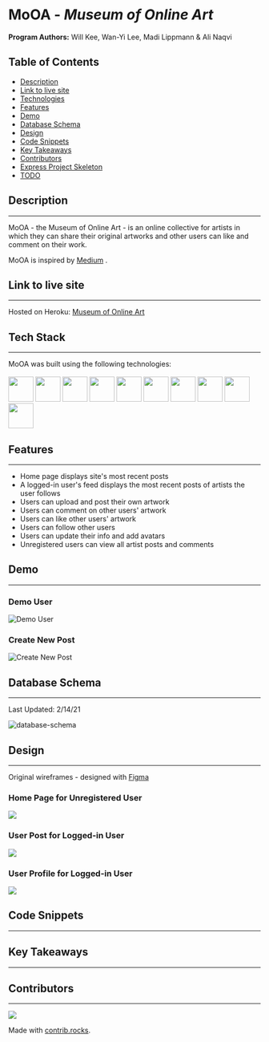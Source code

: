 # MoOA - *Museum of Online Art*

**Program Authors:** Will Kee, Wan-Yi Lee, Madi Lippmann & Ali Naqvi


## Table of Contents
  - [Description](#description)
  - [Link to live site](#link-to-live-site)
  - [Technologies](#technologies)
  - [Features](#features)
  - [Demo](#demo)
  - [Database Schema](#database-schema)
  - [Design](#design)
  - [Code Snippets](#code-snippets)
  - [Key Takeaways](#key-takeaways)
  - [Contributors](#contributors)
- [Express Project Skeleton](#express-project-skeleton)
- [TODO](#todo)

## Description
---
MoOA - the Museum of Online Art - is an online collective for artists in which they can share their original artworks and other users can like and comment on their work.

MoOA is inspired by [Medium](https://medium.com) .

## Link to live site
---
Hosted on Heroku: [Museum of Online Art](https://museum-of-online-art.herokuapp.com/)

## Tech Stack
---
MoOA was built using the following technologies:
<br>
<br>
<img src="https://cdn.jsdelivr.net/gh/devicons/devicon/icons/javascript/javascript-plain.svg" style="width:50px;" />
<img src="https://cdn.jsdelivr.net/gh/devicons/devicon/icons/nodejs/nodejs-original-wordmark.svg" style="width:50px;" />
<img src="https://cdn.jsdelivr.net/gh/devicons/devicon/icons/express/express-original-wordmark.svg" style="width:50px;" />
<img src="https://cdn.jsdelivr.net/gh/devicons/devicon/icons/postgresql/postgresql-original-wordmark.svg" style="width:50px;" />
<img src="https://cdn.jsdelivr.net/gh/devicons/devicon/icons/sequelize/sequelize-plain-wordmark.svg" style="width:50px;" />
<img src="https://cdn.jsdelivr.net/gh/devicons/devicon/icons/heroku/heroku-plain-wordmark.svg" style="width:50px;" />
<img src="https://cdn.jsdelivr.net/gh/devicons/devicon/icons/amazonwebservices/amazonwebservices-original-wordmark.svg" style="width:50px;" />
<img src="https://cdn.jsdelivr.net/gh/devicons/devicon/icons/html5/html5-plain-wordmark.svg" style="width:50px;" />
<img src="https://cdn.jsdelivr.net/gh/devicons/devicon/icons/css3/css3-original.svg" style="width:50px;" />
<img src="https://cdn.jsdelivr.net/gh/devicons/devicon/icons/figma/figma-original.svg" style="width:50px;" />



## Features
---
- Home page displays site's most recent posts
- A logged-in user's feed displays the most recent posts of artists the user follows
- Users can upload and post their own artwork
- Users can comment on other users' artwork
- Users can like other users' artwork
- Users can follow other users
- Users can update their info and add avatars
- Unregistered users can view all artist posts and comments

## Demo
---
### Demo User

![Demo User](/public/static/readme-files/demo-login.gif)

### Create New Post

![Create New Post](/public/static/readme-files/demo-upload.gif)

## Database Schema
---
Last Updated: 2/14/21

![database-schema](/public/static/readme-files/database-schema-feb14.png)


## Design
---
Original wireframes - designed with [Figma](https://figma.com)

### Home Page for Unregistered User
![](/public/static/readme-files/home-feed.png)

### User Post for Logged-in User
![](/public/static/readme-files/user-post-logged-in.png)
### User Profile for Logged-in User
![](/public/static/readme-files/user-profile-logged-in.png)

## Code Snippets
---

## Key Takeaways
---

## Contributors
---

<a href="https://github.com/madilippmann/MoOA/graphs/contributors">
  <img src="https://contrib.rocks/image?repo=madilippmann/MoOA" />
</a>

Made with [contrib.rocks](https://contrib.rocks).
